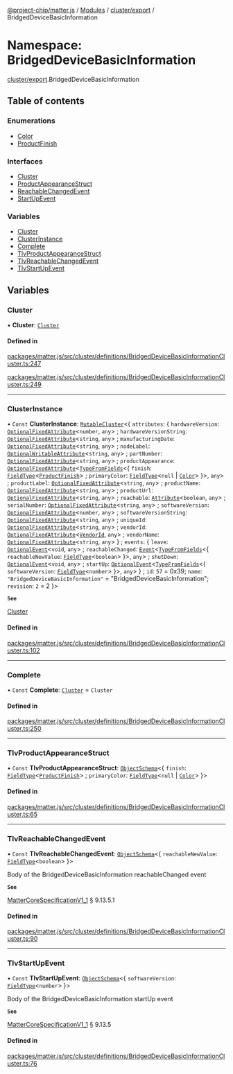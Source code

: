 [@project-chip/matter.js](../README.md) / [Modules](../modules.md) / [cluster/export](cluster_export.md) / BridgedDeviceBasicInformation

# Namespace: BridgedDeviceBasicInformation

[cluster/export](cluster_export.md).BridgedDeviceBasicInformation

## Table of contents

### Enumerations

- [Color](../enums/cluster_export.BridgedDeviceBasicInformation.Color.md)
- [ProductFinish](../enums/cluster_export.BridgedDeviceBasicInformation.ProductFinish.md)

### Interfaces

- [Cluster](../interfaces/cluster_export.BridgedDeviceBasicInformation.Cluster.md)
- [ProductAppearanceStruct](../interfaces/cluster_export.BridgedDeviceBasicInformation.ProductAppearanceStruct.md)
- [ReachableChangedEvent](../interfaces/cluster_export.BridgedDeviceBasicInformation.ReachableChangedEvent.md)
- [StartUpEvent](../interfaces/cluster_export.BridgedDeviceBasicInformation.StartUpEvent.md)

### Variables

- [Cluster](cluster_export.BridgedDeviceBasicInformation.md#cluster)
- [ClusterInstance](cluster_export.BridgedDeviceBasicInformation.md#clusterinstance)
- [Complete](cluster_export.BridgedDeviceBasicInformation.md#complete)
- [TlvProductAppearanceStruct](cluster_export.BridgedDeviceBasicInformation.md#tlvproductappearancestruct)
- [TlvReachableChangedEvent](cluster_export.BridgedDeviceBasicInformation.md#tlvreachablechangedevent)
- [TlvStartUpEvent](cluster_export.BridgedDeviceBasicInformation.md#tlvstartupevent)

## Variables

### Cluster

• **Cluster**: [`Cluster`](../interfaces/cluster_export.BridgedDeviceBasicInformation.Cluster.md)

#### Defined in

[packages/matter.js/src/cluster/definitions/BridgedDeviceBasicInformationCluster.ts:247](https://github.com/project-chip/matter.js/blob/3adaded6/packages/matter.js/src/cluster/definitions/BridgedDeviceBasicInformationCluster.ts#L247)

[packages/matter.js/src/cluster/definitions/BridgedDeviceBasicInformationCluster.ts:249](https://github.com/project-chip/matter.js/blob/3adaded6/packages/matter.js/src/cluster/definitions/BridgedDeviceBasicInformationCluster.ts#L249)

___

### ClusterInstance

• `Const` **ClusterInstance**: [`MutableCluster`](../interfaces/cluster_export.MutableCluster-1.md)\<\{ `attributes`: \{ `hardwareVersion`: [`OptionalFixedAttribute`](../interfaces/cluster_export.OptionalFixedAttribute.md)\<`number`, `any`\> ; `hardwareVersionString`: [`OptionalFixedAttribute`](../interfaces/cluster_export.OptionalFixedAttribute.md)\<`string`, `any`\> ; `manufacturingDate`: [`OptionalFixedAttribute`](../interfaces/cluster_export.OptionalFixedAttribute.md)\<`string`, `any`\> ; `nodeLabel`: [`OptionalWritableAttribute`](../interfaces/cluster_export.OptionalWritableAttribute.md)\<`string`, `any`\> ; `partNumber`: [`OptionalFixedAttribute`](../interfaces/cluster_export.OptionalFixedAttribute.md)\<`string`, `any`\> ; `productAppearance`: [`OptionalFixedAttribute`](../interfaces/cluster_export.OptionalFixedAttribute.md)\<[`TypeFromFields`](tlv_export.md#typefromfields)\<\{ `finish`: [`FieldType`](../interfaces/tlv_export.FieldType.md)\<[`ProductFinish`](../enums/cluster_export.BridgedDeviceBasicInformation.ProductFinish.md)\> ; `primaryColor`: [`FieldType`](../interfaces/tlv_export.FieldType.md)\<``null`` \| [`Color`](../enums/cluster_export.BridgedDeviceBasicInformation.Color.md)\>  }\>, `any`\> ; `productLabel`: [`OptionalFixedAttribute`](../interfaces/cluster_export.OptionalFixedAttribute.md)\<`string`, `any`\> ; `productName`: [`OptionalFixedAttribute`](../interfaces/cluster_export.OptionalFixedAttribute.md)\<`string`, `any`\> ; `productUrl`: [`OptionalFixedAttribute`](../interfaces/cluster_export.OptionalFixedAttribute.md)\<`string`, `any`\> ; `reachable`: [`Attribute`](../interfaces/cluster_export.Attribute.md)\<`boolean`, `any`\> ; `serialNumber`: [`OptionalFixedAttribute`](../interfaces/cluster_export.OptionalFixedAttribute.md)\<`string`, `any`\> ; `softwareVersion`: [`OptionalFixedAttribute`](../interfaces/cluster_export.OptionalFixedAttribute.md)\<`number`, `any`\> ; `softwareVersionString`: [`OptionalFixedAttribute`](../interfaces/cluster_export.OptionalFixedAttribute.md)\<`string`, `any`\> ; `uniqueId`: [`OptionalFixedAttribute`](../interfaces/cluster_export.OptionalFixedAttribute.md)\<`string`, `any`\> ; `vendorId`: [`OptionalFixedAttribute`](../interfaces/cluster_export.OptionalFixedAttribute.md)\<[`VendorId`](datatype_export.md#vendorid), `any`\> ; `vendorName`: [`OptionalFixedAttribute`](../interfaces/cluster_export.OptionalFixedAttribute.md)\<`string`, `any`\>  } ; `events`: \{ `leave`: [`OptionalEvent`](../interfaces/cluster_export.OptionalEvent.md)\<`void`, `any`\> ; `reachableChanged`: [`Event`](../interfaces/cluster_export.Event.md)\<[`TypeFromFields`](tlv_export.md#typefromfields)\<\{ `reachableNewValue`: [`FieldType`](../interfaces/tlv_export.FieldType.md)\<`boolean`\>  }\>, `any`\> ; `shutDown`: [`OptionalEvent`](../interfaces/cluster_export.OptionalEvent.md)\<`void`, `any`\> ; `startUp`: [`OptionalEvent`](../interfaces/cluster_export.OptionalEvent.md)\<[`TypeFromFields`](tlv_export.md#typefromfields)\<\{ `softwareVersion`: [`FieldType`](../interfaces/tlv_export.FieldType.md)\<`number`\>  }\>, `any`\>  } ; `id`: ``57`` = 0x39; `name`: ``"BridgedDeviceBasicInformation"`` = "BridgedDeviceBasicInformation"; `revision`: ``2`` = 2 }\>

**`See`**

[Cluster](cluster_export.BridgedDeviceBasicInformation.md#cluster)

#### Defined in

[packages/matter.js/src/cluster/definitions/BridgedDeviceBasicInformationCluster.ts:102](https://github.com/project-chip/matter.js/blob/3adaded6/packages/matter.js/src/cluster/definitions/BridgedDeviceBasicInformationCluster.ts#L102)

___

### Complete

• `Const` **Complete**: [`Cluster`](../interfaces/cluster_export.BridgedDeviceBasicInformation.Cluster.md) = `Cluster`

#### Defined in

[packages/matter.js/src/cluster/definitions/BridgedDeviceBasicInformationCluster.ts:250](https://github.com/project-chip/matter.js/blob/3adaded6/packages/matter.js/src/cluster/definitions/BridgedDeviceBasicInformationCluster.ts#L250)

___

### TlvProductAppearanceStruct

• `Const` **TlvProductAppearanceStruct**: [`ObjectSchema`](../classes/tlv_export.ObjectSchema.md)\<\{ `finish`: [`FieldType`](../interfaces/tlv_export.FieldType.md)\<[`ProductFinish`](../enums/cluster_export.BridgedDeviceBasicInformation.ProductFinish.md)\> ; `primaryColor`: [`FieldType`](../interfaces/tlv_export.FieldType.md)\<``null`` \| [`Color`](../enums/cluster_export.BridgedDeviceBasicInformation.Color.md)\>  }\>

#### Defined in

[packages/matter.js/src/cluster/definitions/BridgedDeviceBasicInformationCluster.ts:65](https://github.com/project-chip/matter.js/blob/3adaded6/packages/matter.js/src/cluster/definitions/BridgedDeviceBasicInformationCluster.ts#L65)

___

### TlvReachableChangedEvent

• `Const` **TlvReachableChangedEvent**: [`ObjectSchema`](../classes/tlv_export.ObjectSchema.md)\<\{ `reachableNewValue`: [`FieldType`](../interfaces/tlv_export.FieldType.md)\<`boolean`\>  }\>

Body of the BridgedDeviceBasicInformation reachableChanged event

**`See`**

[MatterCoreSpecificationV1_1](../interfaces/spec_export.MatterCoreSpecificationV1_1.md) § 9.13.5.1

#### Defined in

[packages/matter.js/src/cluster/definitions/BridgedDeviceBasicInformationCluster.ts:90](https://github.com/project-chip/matter.js/blob/3adaded6/packages/matter.js/src/cluster/definitions/BridgedDeviceBasicInformationCluster.ts#L90)

___

### TlvStartUpEvent

• `Const` **TlvStartUpEvent**: [`ObjectSchema`](../classes/tlv_export.ObjectSchema.md)\<\{ `softwareVersion`: [`FieldType`](../interfaces/tlv_export.FieldType.md)\<`number`\>  }\>

Body of the BridgedDeviceBasicInformation startUp event

**`See`**

[MatterCoreSpecificationV1_1](../interfaces/spec_export.MatterCoreSpecificationV1_1.md) § 9.13.5

#### Defined in

[packages/matter.js/src/cluster/definitions/BridgedDeviceBasicInformationCluster.ts:76](https://github.com/project-chip/matter.js/blob/3adaded6/packages/matter.js/src/cluster/definitions/BridgedDeviceBasicInformationCluster.ts#L76)

